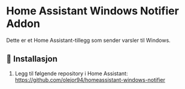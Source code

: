 # Home Assistant Windows Notifier Addon

Dette er et Home Assistant-tillegg som sender varsler til Windows.

## 📌 Installasjon
1. Legg til følgende repository i Home Assistant:
https://github.com/olejor94/homeassistant-windows-notifier
